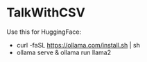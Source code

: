 # TalkWithCSV

Use this for HuggingFace:
- curl -faSL https://ollama.com/install.sh | sh
- ollama serve & ollama run llama2
